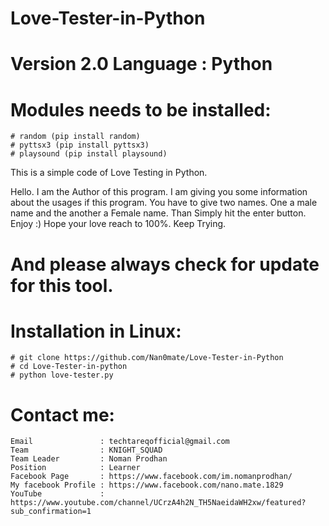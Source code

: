# Love-Tester-in-Python

# Version 2.0 Language : Python

# Modules needs to be installed:
    # random (pip install random)
    # pyttsx3 (pip install pyttsx3)
    # playsound (pip install playsound)

This is a simple code of Love Testing in Python. 

Hello. I am the Author of this program. I am giving you some information about the usages if this program.
You have to give two names. One a male name and the another a Female name.
Than Simply hit the enter button. 
Enjoy :) Hope your love reach to 100%. Keep Trying.

# And please always check for update for this tool.


# Installation in Linux: 

    # git clone https://github.com/Nan0mate/Love-Tester-in-Python
    # cd Love-Tester-in-python
    # python love-tester.py


# Contact me: 
    
    Email               : techtareqofficial@gmail.com
    Team                : KNIGHT_SQUAD
    Team Leader         : Noman Prodhan
    Position            : Learner
    Facebook Page       : https://www.facebook.com/im.nomanprodhan/
    My facebook Profile : https://www.facebook.com/nano.mate.1829
    YouTube             : https://www.youtube.com/channel/UCrzA4h2N_TH5NaeidaWH2xw/featured?sub_confirmation=1
